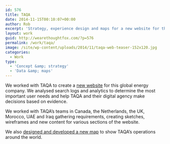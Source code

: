 ```yaml
---
id: 576
title: TAQA
date: 2014-11-15T00:10:07+00:00
author: Rob
excerpt: 'Strategy, experience design and maps for a new website for this global energy company. '
layout: work
guid: http://wearethoughtfox.com/?p=576
permalink: /work/taqa/
image: /site/wp-content/uploads/2014/11/taqa-web-teaser-152x120.jpg
categories:
  - Work
type:
  - 'Concept &amp; strategy'
  - 'Data &amp; maps'
---
```

We worked with TAQA to create a [new website](http://taqaglobal.com/) for this global energy company. We analysed search logs and analytics to determine the most important user needs and help TAQA and their digital agency make decisions based on evidence.

We worked with TAQA’s teams in Canada, the Netherlands, the UK, Morocco, UAE and Iraq gathering requirements, creating sketches, wireframes and new content for various sections of the website.

We also [designed and developed a new map](http://www.taqaglobal.com/our-regions?sc_lang=en) to show TAQA’s operations around the world.
